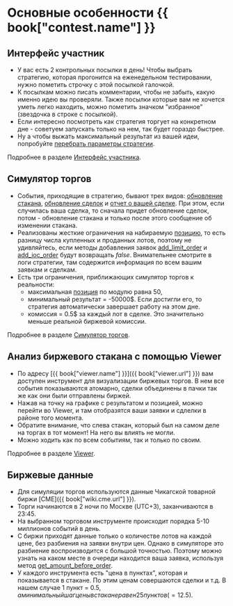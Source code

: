 # Основные особенности {{ book["contest.name"] }}

## Интерфейс участник
- У вас есть 2 контрольных посылки в день! Чтобы выбрать стратегию, которая прогонится на еженедельном тестировании,  нужно пометить строчку с этой посылкой галочкой.
- К посылкам можно писать комментарии, чтобы не забыть, какую именно идею вы проверяли. Также посылки которые вам не хочется уметь легко находить, можно пометить значком "избранное" (звездочка в строке с посылкой).
- Если интересно посмотреть как стратегия торгует на конкретном дне - советуем запускать только на нем, так будет гораздо быстрее.
- Ну а чтобы выжать максимальный результат из вашей идеи, попробуйте [перебрать параметры стратегии](interface/params.md).

Подробнее в разделе [Интерфейс участника](interface/README.md).

## Симулятор торгов
- События, приходящие в стратегию, бывают трех видов:  [обновление стакана](api/ParticipantStrategy.md#trading_book_update), [обновление сделок](api/ParticipantStrategy.md#trading_deals_update) и [отчет о вашей сделке](api/ParticipantStrategy.md#execution_report_update). При этом, если случилась ваша сделка, то сначала придет обновление сделок, потом - обновление стакана и только после этого сообщение об изменении стакана. 
- Реализованы жесткие ограничения на набираемую [позицию](api/ContestBookInfo.md#total_amount), то есть разницу числа купленных и проданных лотов, поэтому не удивляйтесь, если методы добавления заявок [add_limit_order](api/ParticipantStrategy.md#add_limit_order) и [add_ioc_order](api/ParticipantStrategy.md#add_ioc_order) будут возвращать *false*. Внимательнее смотрите в логи стратегии, там содержится информация по всем вашим заявкам и сделкам.
- Есть три ограничения, приближающих симулятор торгов к реальности: 
    - максимальная [позиция](terms#position) по модулю равна 50,
    - минимальный результат = -50000$. Если достигли его, то стратегия автоматически завершает работу на этом дне.
    - комиссия = 0.5$ за каждый лот в сделке. Это значительно меньше реальной биржевой комиссии.

Подробнее в разделе [Симулятор торгов](simulator/README.md).

## Анализ биржевого стакана с помощью Viewer
- По адресу [{{ book["viewer.name"] }}]({{ book["viewer.url"] }}) вам доступен инструмент для визуализации биржевых торгов. В нем все события показываются атомарно, сделки объединены в пачки так же как они были отправлены биржей.
- Нажав на точку на графике с результатом и позицией, можно перейти во Viewer, и там отобразятся ваши заявки и сдлелки в районе того момента.
- Обратите внимание, что слева стакан, который был на самом деле на торгах в тот момент! На него вы влиять не могли.
- Можно ходить как по всем событиям, так и только по своим.

Подробнее в разделе [Viewer](interface/analysis/viewer.md).


## Биржевые данные
- Для симуляции торгов используются данные Чикагской товарной биржи [CME]({{ book["wiki.cme.url"] }}). 
- Торги начинаются в 2 ночи по Москве (UTC+3), заканчиваются в 23:45.
- На выбранном торговом инструменте происходит порядка 5-10 миллионов событий в день.
- С биржи приходят данные только о количестве лотов на каждой цене, без разбиения на заявки внутри цен. Однако в симуляторе это разбиение воспроизводится с большой точностью. Поэтому можно узнать на каком месте в очереди находится ваша заявка, используя метод [get_amount_before_order](api/ParticipantStrategy.md#get_amount_before_order).
- У каждого инструмента есть "цена в пунктах", которая и показывается в стакане. По этим ценам совершаются сделки и т.д. В нашем случае 1 пункт = 0.5$, а минимальный шаг цены в стакане равен 25 пунктов ( = 12.5$).
